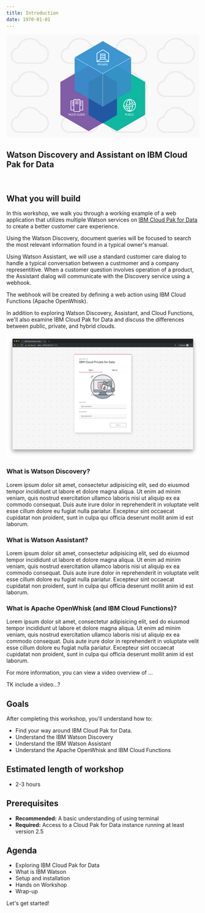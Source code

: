 ```yaml
---
title: Introduction
date: 1970-01-01
---
```


![](assets/private-cloud-leadspace@2x.jpg)

## Watson Discovery and Assistant on IBM Cloud Pak for Data

<br />

## What you will build
In this workshop, we walk you through a working example of a web application that utilizes multiple Watson services on [IBM Cloud Pak for Data](https://www.ibm.com/products/cloud-pak-for-data) to create a better customer care experience.

Using the Watson Discovery, document queries will be focused to search the most relevant information found in a typical owner's manual.

Using Watson Assistant, we will use a standard customer care dialog to handle a typical conversation between a custmomer and a company representitive. When a customer question involves operation of a product, the Assistant dialog will communicate with the Discovery service using a webhook.

The webhook will be created by defining a web action using IBM Cloud Functions (Apache OpenWhisk).

In addition to exploring Watson Discovery, Assistant, and Cloud Functions, we'll also examine IBM Cloud Pak for Data and discuss the differences between public, private, and hybrid clouds.

![](assets/ICP4D-sign-in.png)


### What is Watson Discovery?

Lorem ipsum dolor sit amet, consectetur adipisicing elit, sed do eiusmod
tempor incididunt ut labore et dolore magna aliqua. Ut enim ad minim veniam,
quis nostrud exercitation ullamco laboris nisi ut aliquip ex ea commodo
consequat. Duis aute irure dolor in reprehenderit in voluptate velit esse
cillum dolore eu fugiat nulla pariatur. Excepteur sint occaecat cupidatat non
proident, sunt in culpa qui officia deserunt mollit anim id est laborum.

### What is Watson Assistant?

Lorem ipsum dolor sit amet, consectetur adipisicing elit, sed do eiusmod
tempor incididunt ut labore et dolore magna aliqua. Ut enim ad minim veniam,
quis nostrud exercitation ullamco laboris nisi ut aliquip ex ea commodo
consequat. Duis aute irure dolor in reprehenderit in voluptate velit esse
cillum dolore eu fugiat nulla pariatur. Excepteur sint occaecat cupidatat non
proident, sunt in culpa qui officia deserunt mollit anim id est laborum.


### What is Apache OpenWhisk (and IBM Cloud Functions)?

Lorem ipsum dolor sit amet, consectetur adipisicing elit, sed do eiusmod
tempor incididunt ut labore et dolore magna aliqua. Ut enim ad minim veniam,
quis nostrud exercitation ullamco laboris nisi ut aliquip ex ea commodo
consequat. Duis aute irure dolor in reprehenderit in voluptate velit esse
cillum dolore eu fugiat nulla pariatur. Excepteur sint occaecat cupidatat non
proident, sunt in culpa qui officia deserunt mollit anim id est laborum.

For more information, you can view a video overview of ...

TK include a video...?

## Goals
After completing this workshop, you'll understand how to:
* Find your way around IBM Cloud Pak for Data.
* Understand the IBM Watson Discovery
* Understand the IBM Watson Assistant
* Understand the Apache OpenWhisk and IBM Cloud Functions

## Estimated length of workshop
* 2-3 hours

## Prerequisites
* **Recommended:** A basic understanding of using terminal
* **Required:** Access to a Cloud Pak for Data instance running at least version 2.5

## Agenda
* Exploring IBM Cloud Pak for Data
* What is IBM Watson
* Setup and installation
* Hands on Workshop
* Wrap-up

Let's get started!
